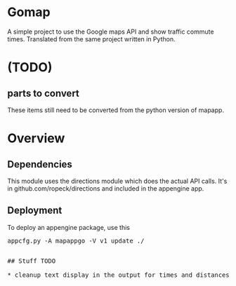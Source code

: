 # Gomap
  A simple project to use the Google maps API and show traffic commute times.
  Translated from the same project written in Python.

# (TODO)
## parts to convert
These items still need to be converted from the python version of mapapp.

# Overview

## Dependencies
  This module uses the directions module which does the actual API calls.
It's in github.com/ropeck/directions and included in the appengine app.

## Deployment

To deploy an appengine package, use this

<pre>
appcfg.py -A mapappgo -V v1 update ./
<pre>

## Stuff TODO

* cleanup text display in the output for times and distances

 

